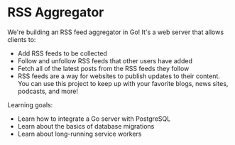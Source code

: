 # RSS Aggregator

We're building an RSS feed aggregator in Go! It's a web server that allows clients to:

- Add RSS feeds to be collected
- Follow and unfollow RSS feeds that other users have added
- Fetch all of the latest posts from the RSS feeds they follow
- RSS feeds are a way for websites to publish updates to their content. You can use this project to keep up with your favorite blogs, news sites, podcasts, and more!



Learning goals:
- Learn how to integrate a Go server with PostgreSQL
- Learn about the basics of database migrations
- Learn about long-running service workers
